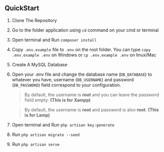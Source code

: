 
## QuickStart

1. Clone The Repository
2. Go to the folder application using `cd` command on your cmd or terminal
3. Open terminal and Run `composer install`
4. Copy `.env.example` file to `.env` on the root folder. You can type `copy .env.example .env` on Windows or `cp .env.example .env` on linux/Mac
5. Create A MySQL Database
6. Open your .env file and change the database name (`DB_DATABASE`) to whatever you have, username (`DB_USERNAME`) and password (`DB_PASSWORD`) field correspond to your configuration.

    > By default, the username is **root** and you can leave the password field empty. **(This is for Xampp)**

    > By default, the username is **root** and password is also **root**. **(This is for Lamp)**

7. Open terminal and Run `php artisan key:generate`
8. Run `php artisan migrate --seed`
9. Run `php artisan serve`
